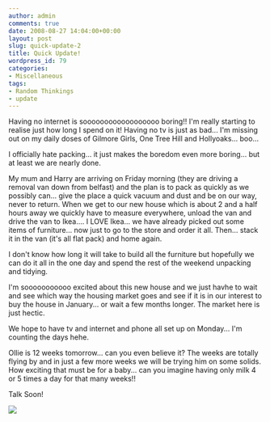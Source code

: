 ```yaml
---
author: admin
comments: true
date: 2008-08-27 14:04:00+00:00
layout: post
slug: quick-update-2
title: Quick Update!
wordpress_id: 79
categories:
- Miscellaneous
tags:
- Random Thinkings
- update
---
```


Having no internet is soooooooooooooooooo boring!! I'm really starting to realise just how long I spend on it! Having no tv is just as bad... I'm missing out on my daily doses of Gilmore Girls, One Tree Hill and Hollyoaks... boo...  
  
I officially hate packing... it just makes the boredom even more boring... but at least we are nearly done.  
  
My mum and Harry are arriving on Friday morning (they are driving a removal van down from belfast) and the plan is to pack as quickly as we possibly can... give the place a quick vacuum and dust and be on our way, never to return. When we get to our new house which is about 2 and a half hours away we quickly have to measure everywhere, unload the van and drive the van to Ikea.... I LOVE Ikea... we have already picked out some items of furniture... now just to go to the store and order it all. Then... stack it in the van (it's all flat pack) and home again.  
  
I don't know how long it will take to build all the furniture but hopefully we can do it all in the one day and spend the rest of the weekend unpacking and tidying.  
  
I'm sooooooooooo excited about this new house and we just havhe to wait and see which way the housing market goes and see if it is in our interest to buy the house in January... or wait a few months longer. The market here is just hectic.  
  
We hope to have tv and internet and phone all set up on Monday... I'm counting the days hehe.  
  
Ollie is 12 weeks tomorrow... can you even believe it? The weeks are totally flying by and in just a few more weeks we will be trying him on some solids. How exciting that must be for a baby... can you imagine having only milk 4 or 5 times a day for that many weeks!!  
  
Talk Soon!

![](https://blogger.googleusercontent.com/tracker/251139911615938991-5636945142270453669?l=www.outmumbered.com)
